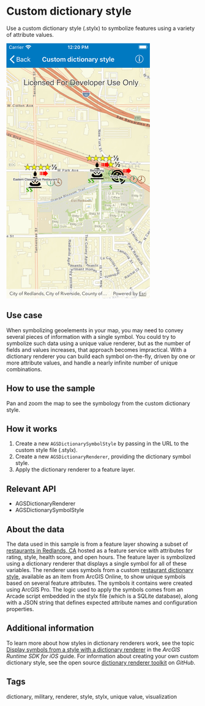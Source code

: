 # Custom dictionary style

Use a custom dictionary style (.stylx) to symbolize features using a variety of attribute values.

![Image of custom dictionary style](image1.png)

## Use case

When symbolizing geoelements in your map, you may need to convey several pieces of information with a single symbol. You could try to symbolize such data using a unique value renderer, but as the number of fields and values increases, that approach becomes impractical. With a dictionary renderer you can build each symbol on-the-fly, driven by one or more attribute values, and handle a nearly infinite number of unique combinations.

## How to use the sample

Pan and zoom the map to see the symbology from the custom dictionary style.

## How it works

1. Create a new `AGSDictionarySymbolStyle` by passing in the URL to the custom style file (.stylx).
2. Create a new `AGSDictionaryRenderer`, providing the dictionary symbol style.
3. Apply the dictionary renderer to a feature layer.

## Relevant API

* AGSDictionaryRenderer
* AGSDictionarySymbolStyle

## About the data

The data used in this sample is from a feature layer showing a subset of [restaurants in Redlands, CA](https://services2.arcgis.com/ZQgQTuoyBrtmoGdP/arcgis/rest/services/Redlands_Restaurants/FeatureServer) hosted as a feature service with attributes for rating, style, health score, and open hours. The feature layer is symbolized using a dictionary renderer that displays a single symbol for all of these variables. The renderer uses symbols from a custom [restaurant dictionary style](https://arcgisruntime.maps.arcgis.com/home/item.html?id=751138a2e0844e06853522d54103222a), available as an item from ArcGIS Online, to show unique symbols based on several feature attributes. The symbols it contains were created using ArcGIS Pro. The logic used to apply the symbols comes from an Arcade script embedded in the stylx file (which is a SQLite database), along with a JSON string that defines expected attribute names and configuration properties.

## Additional information

To learn more about how styles in dictionary renderers work, see the topic [Display symbols from a style with a dictionary renderer](https://developers.arcgis.com/ios/latest/swift/guide/display-military-symbols-with-a-dictionary-renderer.htm) in the *ArcGIS Runtime SDK for iOS* guide. For information about creating your own custom dictionary style, see the open source [dictionary renderer toolkit](https://esriurl.com/DictionaryToolkit) on *GitHub*.

## Tags

dictionary, military, renderer, style, stylx, unique value, visualization